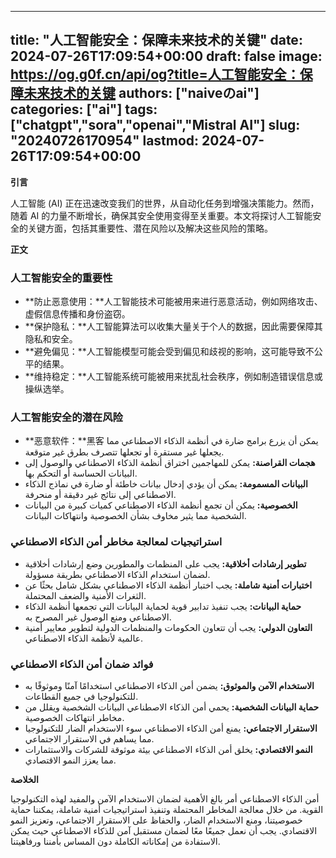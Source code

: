 
---
title: "人工智能安全：保障未来技术的关键"
date: 2024-07-26T17:09:54+00:00
draft: false
image: https://og.g0f.cn/api/og?title=人工智能安全：保障未来技术的关键
authors: ["naiveのai"]
categories: ["ai"]
tags: ["chatgpt","sora","openai","Mistral AI"]
slug: "20240726170954"
lastmod: 2024-07-26T17:09:54+00:00
---
**引言**

人工智能 (AI) 正在迅速改变我们的世界，从自动化任务到增强决策能力。然而，随着 AI 的力量不断增长，确保其安全使用变得至关重要。本文将探讨人工智能安全的关键方面，包括其重要性、潜在风险以及解决这些风险的策略。

**正文**

### 人工智能安全的重要性

* **防止恶意使用：**人工智能技术可能被用来进行恶意活动，例如网络攻击、虚假信息传播和身份盗窃。
* **保护隐私：**人工智能算法可以收集大量关于个人的数据，因此需要保障其隐私和安全。
* **避免偏见：**人工智能模型可能会受到偏见和歧视的影响，这可能导致不公平的结果。
* **维持稳定：**人工智能系统可能被用来扰乱社会秩序，例如制造错误信息或操纵选举。

### 人工智能安全的潜在风险

* **恶意软件：**黑客 يمكن أن يزرع برامج ضارة في أنظمة الذكاء الاصطناعي مما يجعلها غير مستقرة أو تجعلها تتصرف بطرق غير متوقعة.
* **هجمات القراصنة:** يمكن للمهاجمين اختراق أنظمة الذكاء الاصطناعي والوصول إلى البيانات الحساسة أو التحكم بها.
* **البيانات المسمومة:** يمكن أن يؤدي إدخال بيانات خاطئة أو ضارة في نماذج الذكاء الاصطناعي إلى نتائج غير دقيقة أو منحرفة.
* **الخصوصية:** يمكن أن تجمع أنظمة الذكاء الاصطناعي كميات كبيرة من البيانات الشخصية مما يثير مخاوف بشأن الخصوصية وانتهاكات البيانات.

### استراتيجيات لمعالجة مخاطر أمن الذكاء الاصطناعي

* **تطوير إرشادات أخلاقية:** يجب على المنظمات والمطورين وضع إرشادات أخلاقية لضمان استخدام الذكاء الاصطناعي بطريقة مسؤولة.
* **اختبارات أمنية شاملة:** يجب اختبار أنظمة الذكاء الاصطناعي بشكل شامل بحثًا عن الثغرات الأمنية والضعف المحتملة.
* **حماية البيانات:** يجب تنفيذ تدابير قوية لحماية البيانات التي تجمعها أنظمة الذكاء الاصطناعي ومنع الوصول غير المصرح به.
* **التعاون الدولي:** يجب أن تتعاون الحكومات والمنظمات الدولية لتطوير معايير أمنية عالمية لأنظمة الذكاء الاصطناعي.

### فوائد ضمان أمن الذكاء الاصطناعي

* **الاستخدام الآمن والموثوق:** يضمن أمن الذكاء الاصطناعي استخدامًا آمنًا وموثوقًا به للتكنولوجيا في جميع القطاعات.
* **حماية البيانات الشخصية:** يحمي أمن الذكاء الاصطناعي البيانات الشخصية ويقلل من مخاطر انتهاكات الخصوصية.
* **الاستقرار الاجتماعي:** يمنع أمن الذكاء الاصطناعي سوء الاستخدام الضار للتكنولوجيا مما يساهم في الاستقرار الاجتماعي.
* **النمو الاقتصادي:** يخلق أمن الذكاء الاصطناعي بيئة موثوقة للشركات والاستثمارات مما يعزز النمو الاقتصادي.

**الخلاصة**

أمن الذكاء الاصطناعي أمر بالغ الأهمية لضمان الاستخدام الآمن والمفيد لهذه التكنولوجيا القوية. من خلال معالجة المخاطر المحتملة وتنفيذ استراتيجيات أمنية شاملة، يمكننا حماية خصوصيتنا، ومنع الاستخدام الضار، والحفاظ على الاستقرار الاجتماعي، وتعزيز النمو الاقتصادي. يجب أن نعمل جميعًا معًا لضمان مستقبل آمن للذكاء الاصطناعي حيث يمكن الاستفادة من إمكاناته الكاملة دون المساس بأمننا ورفاهيتنا.